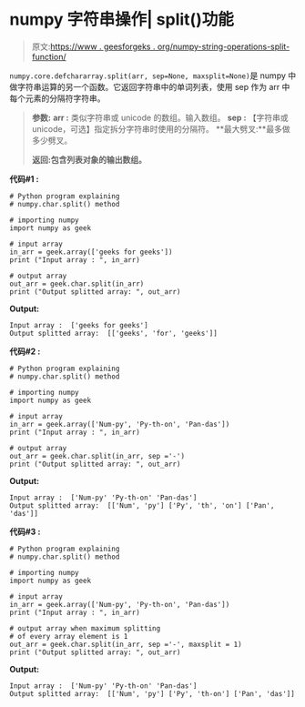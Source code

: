 # numpy 字符串操作| split()功能

> 原文:[https://www . geesforgeks . org/numpy-string-operations-split-function/](https://www.geeksforgeeks.org/numpy-string-operations-split-function/)

`numpy.core.defchararray.split(arr, sep=None, maxsplit=None)`是 numpy 中做字符串运算的另一个函数。它返回字符串中的单词列表，使用 sep 作为 arr 中每个元素的分隔符字符串。

> **参数:**
> **arr :** 类似字符串或 unicode 的数组。输入数组。
> **sep :** 【字符串或 unicode，可选】指定拆分字符串时使用的分隔符。
> **最大劈叉:**最多做多少劈叉。
> 
> **返回:包含列表对象的输出数组。**

**代码#1 :**

```
# Python program explaining
# numpy.char.split() method 

# importing numpy 
import numpy as geek

# input array  
in_arr = geek.array(['geeks for geeks'])
print ("Input array : ", in_arr) 

# output array 
out_arr = geek.char.split(in_arr)
print ("Output splitted array: ", out_arr) 
```

**Output:**

```
Input array :  ['geeks for geeks']
Output splitted array:  [['geeks', 'for', 'geeks']]

```

**代码#2 :**

```
# Python program explaining
# numpy.char.split() method 

# importing numpy 
import numpy as geek

# input array 
in_arr = geek.array(['Num-py', 'Py-th-on', 'Pan-das'])
print ("Input array : ", in_arr) 

# output array 
out_arr = geek.char.split(in_arr, sep ='-')
print ("Output splitted array: ", out_arr) 
```

**Output:**

```
Input array :  ['Num-py' 'Py-th-on' 'Pan-das']
Output splitted array:  [['Num', 'py'] ['Py', 'th', 'on'] ['Pan', 'das']]

```

**代码#3 :**

```
# Python program explaining
# numpy.char.split() method 

# importing numpy 
import numpy as geek

# input array 
in_arr = geek.array(['Num-py', 'Py-th-on', 'Pan-das'])
print ("Input array : ", in_arr) 

# output array when maximum splitting 
# of every array element is 1
out_arr = geek.char.split(in_arr, sep ='-', maxsplit = 1)
print ("Output splitted array: ", out_arr) 
```

**Output:**

```
Input array :  ['Num-py' 'Py-th-on' 'Pan-das']
Output splitted array:  [['Num', 'py'] ['Py', 'th-on'] ['Pan', 'das']]

```